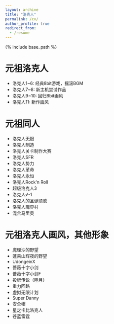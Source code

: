 ```yaml
---
layout: archive
title: "洛克人"
permalink: /cv/
author_profile: true
redirect_from:
  - /resume
---
```


{% include base_path %}

元祖洛克人
======
* 洛克人1~6: 经典8bit游戏，摇滚BGM
* 洛克人7~8: 新主机尝试作品
* 洛克人9~10: 回归8bit画风
* 洛克人11: 新作画风

元祖同人
======
* 洛克人无限
* 洛克人制造
* 洛克人关卡制作大赛
* 洛克人SFR
* 洛克人势力
* 洛克人革命
* 洛克人永恒
* 洛克人Rock'n Roll
* 超级洛克人3
* 洛克人√-1
* 洛克人的圣诞颂歌
* 洛克人魔界村
* 混合马里奥
  
元祖洛克人画风，其他形象
======
* 魔理沙的野望
* 蓬莱山辉夜的野望
* UdongeinX
* 蔷薇十字小剑
* 蔷薇十字小剑F
* 投牌传说（睦月）
* 重力回路
* 虚拟无限计划
* Super Danny
* 安全帽
* 星之卡比洛克人
* 苍蓝雷霆
